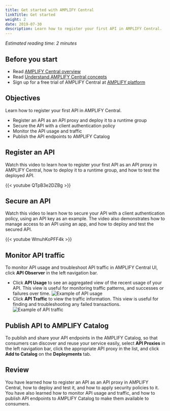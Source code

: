 ```yaml
---
title: Get started with AMPLIFY Central
linkTitle: Get started
weight: 2
date: 2019-07-30
description: Learn how to register your first API in AMPLIFY Central.
---
```


*Estimated reading time: 2 minutes*

Before you start
----------------

- Read [AMPLIFY Central overview](overview.htm)
- Read [Understand AMPLIFY Central concepts](fundamental_concepts.htm)
- Sign up for a free trial of AMPLIFY Central at [AMPLIFY platform](https://platform.axway.com/)

Objectives
----------

Learn how to register your first API in AMPLIFY Central.

- Register an API as an API proxy and deploy it to a runtime group
- Secure the API with a client authentication policy
- Monitor the API usage and traffic
- Publish the API endpoints to AMPLIFY Catalog

Register an API
---------------

Watch this video to learn how to register your first API as an API proxy in AMPLIFY Central, how to deploy it to a runtime group, and how to test the deployed API.

{{< youtube QTpB3e2DZBg >}}

Secure an API
-------------

Watch this video to learn how to secure your API with a client authentication policy, using an API key as an example. The video also demonstrates how to manage access to an API using an app, and how to deploy and test the secured API.

{{< youtube WmuhKoPFF4k >}}

Monitor API traffic
-------------------

To monitor API usage and troubleshoot API traffic in AMPLIFY Central UI, click **API Observer** in the left navigation bar.

- Click **API Usage** to see an aggregated view of the recent usage of your API. This view is useful for monitoring traffic patterns, and successes or failures over time.
  ![Example of API usage](/Images/central/apiobserver_usage.png)
- Click **API Traffic** to view the traffic information. This view is useful for finding and troubleshooting any failed transactions.
  ![Example of API traffic](/Images/central/apiobserver_traffic.png)

Publish API to AMPLIFY Catalog
------------------------------

To publish and share your API endpoints in the AMPLIFY Catalog, so that consumers can discover and reuse your service easily, select **API Proxies** in the left navigation bar, click the appropriate API proxy in the list, and click **Add to Catalog** on the **Deployments** tab.

Review
------

You have learned how to register an API as an API proxy in AMPLIFY Central, how to deploy and test it, and how to apply security policies to it. You have also learned how to monitor API usage and traffic, and how to publish API endpoints to AMPLIFY Catalog to make them available to consumers.
